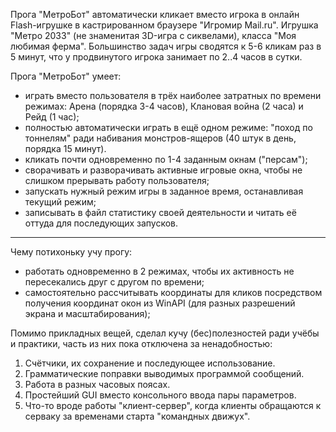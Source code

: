 Прога "МетроБот" автоматически кликает вместо игрока в онлайн Flash-игрушке в кастрированном браузере "Игромир Mail.ru".
Игрушка "Метро 2033" (не знаменитая 3D-игра с сиквелами), класса "Моя любимая ферма". Большинство задач игры сводятся к 5-6 кликам раз в 5 минут, что у продвинутого игрока занимает по 2..4 часов в сутки.

Прога "МетроБот" умеет:
- играть вместо пользователя в трёх наиболее затратных по времени режимах: Арена (порядка 3-4 часов), Клановая война (2 часа) и Рейд (1 час);
- полностью автоматически играть в ещё одном режиме: "поход по тоннелям" ради набивания монстров-ящеров (40 штук в день, порядка 15 минут).
- кликать почти одновременно по 1-4 заданным окнам ("персам");
- сворачивать и разворачивать активные игровые окна, чтобы не слишком прерывать работу пользователя;
- запускать нужный режим игры в заданное время, останавливая текущий режим;
- записывать в файл статистику своей деятельности и читать её оттуда для последующих запусков.

***
Чему потихоньку учу прогу:
- работать одновременно в 2 режимах, чтобы их активность не пересекались друг с другом по времени;
- самостоятельно рассчитывать координаты для кликов посредством получения координат окон из WinAPI (для разных разрешений экрана и масштабирования);

Помимо прикладных вещей, сделал кучу (бес)полезностей ради учёбы и практики, часть из них пока отключена за ненадобностью:
1. Счётчики, их сохранение и последующее использование.
2. Грамматические поправки выводимых программой сообщений.
3. Работа в разных часовых поясах.
4. Простейший GUI вместо консольного ввода пары параметров.
5. Что-то вроде работы "клиент-сервер", когда клиенты обращаются к серваку за временами старта "командных движух".

